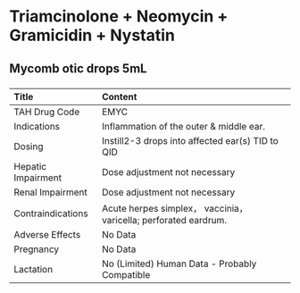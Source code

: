 # Triamcinolone + Neomycin + Gramicidin + Nystatin

## Mycomb otic drops 5mL

##### 

| Title              | Content                                                          |
|:-------------------|:-----------------------------------------------------------------|
| TAH Drug Code      | EMYC                                                             |
| Indications        | Inflammation of the outer & middle ear.                          |
| Dosing             | Instill2-3 drops into affected ear(s) TID to QID                 |
| Hepatic Impairment | Dose adjustment not necessary                                    |
| Renal Impairment   | Dose adjustment not necessary                                    |
| Contraindications  | Acute herpes simplex， vaccinia， varicella; perforated eardrum. |
| Adverse Effects    | No Data                                                          |
| Pregnancy          | No Data                                                          |
| Lactation          | No (Limited) Human Data - Probably Compatible                    |

